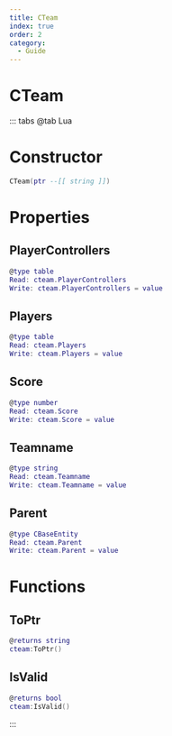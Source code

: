```yaml
---
title: CTeam
index: true
order: 2
category:
  - Guide
---
```


# CTeam

::: tabs
@tab Lua
# Constructor
```lua
CTeam(ptr --[[ string ]])
```
# Properties
## PlayerControllers 
```lua
@type table
Read: cteam.PlayerControllers
Write: cteam.PlayerControllers = value
```
## Players 
```lua
@type table
Read: cteam.Players
Write: cteam.Players = value
```
## Score 
```lua
@type number
Read: cteam.Score
Write: cteam.Score = value
```
## Teamname 
```lua
@type string
Read: cteam.Teamname
Write: cteam.Teamname = value
```
## Parent 
```lua
@type CBaseEntity
Read: cteam.Parent
Write: cteam.Parent = value
```
# Functions
## ToPtr
```lua
@returns string
cteam:ToPtr()
```
## IsValid
```lua
@returns bool
cteam:IsValid()
```

:::